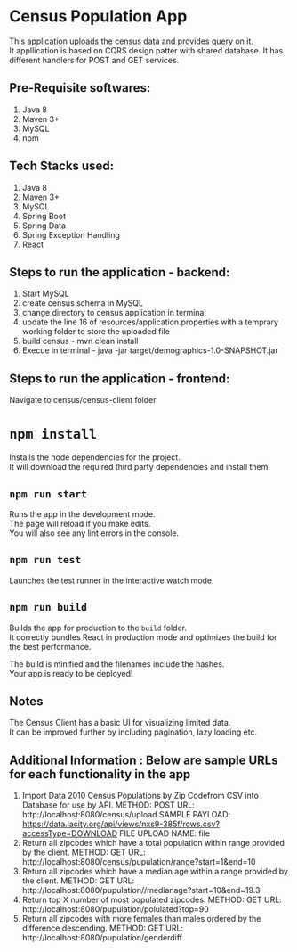 # Census Population App

This application uploads the census data and provides query on it.<br/>
It appllication is based on CQRS design patter with shared database. It has different handlers for POST and GET services.

## Pre-Requisite softwares:

1. Java 8
2. Maven 3+
3. MySQL
4. npm

## Tech Stacks used:

1. Java 8
2. Maven 3+
3. MySQL
4. Spring Boot
5. Spring Data
6. Spring Exception Handling
7. React

## Steps to run the application - backend:

1. Start MySQL
2. create census schema in MySQL
3. change directory to census application in terminal
4. update the line 16 of resources/application.properties with a temprary working folder to store the uploaded file
5. build census - mvn clean install
6. Execue in terminal - java -jar target/demographics-1.0-SNAPSHOT.jar

## Steps to run the application - frontend:

Navigate to census/census-client folder

# `npm install`

Installs the node dependencies for the project.<br/>
It will download the required third party dependencies and install them.

## `npm run start`

Runs the app in the development mode.<br />
The page will reload if you make edits.<br />
You will also see any lint errors in the console.

## `npm run test`

Launches the test runner in the interactive watch mode.<br />

## `npm run build`

Builds the app for production to the `build` folder.<br />
It correctly bundles React in production mode and optimizes the build for the best performance.

The build is minified and the filenames include the hashes.<br />
Your app is ready to be deployed!

## Notes
The Census Client has a basic UI for visualizing limited data.<br/>
It can be improved further by including pagination, lazy loading etc.<br/>

## Additional Information : Below are sample URLs for each functionality in the app

1. Import Data 2010 Census Populations by Zip Codefrom CSV into Database for use by API.
	METHOD: POST
	URL: http://localhost:8080/census/upload
	SAMPLE PAYLOAD: https://data.lacity.org/api/views/nxs9-385f/rows.csv?accessType=DOWNLOAD
	FILE UPLOAD NAME: file
2. Return all zipcodes which have a total population within range provided by the client.
    METHOD: GET
	URL: http://localhost:8080/census/pupulation/range?start=1&end=10
3. Return all zipcodes which have a median age within a range provided by the client.
    METHOD: GET
	URL: http://localhost:8080/pupulation//medianage?start=10&end=19.3
4. Return top X number of most populated zipcodes.
    METHOD: GET
	URL: http://localhost:8080/pupulation/polulated?top=90
2. Return all zipcodes with more females than males ordered by the difference descending.
    METHOD: GET
	URL: http://localhost:8080/pupulation/genderdiff


